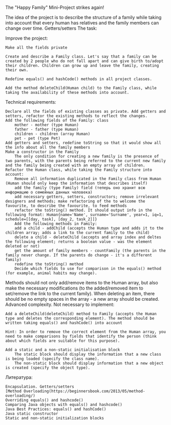 The "Happy Family" Mini-Project strikes again!

The idea of the project is to describe the structure of a family while taking into account that every human has relatives and the family members can change over time.
Getters/setters
The task:

Improve the project:

    Make all the fields private

    Create and describe a Family class. Let's say that a family can be created by 2 people who do not fall apart and can give birth to/adopt their children. Children can grow up and leave the family, creating their own.

    Redefine equals() and hashCode() methods in all project classes.

    Add the method deleteChild(Human child) to the Family class, while taking the availability of these methods into account.

Technical requirements:

    Declare all the fields of existing classes as private. Add getters and setters, refactor the existing methods to reflect the changes.
    Add the following fields of the Family: class
        mother - mother (type Human)
        father - father (type Human)
        children - children (array Human)
        pet - pet (type Pet)
    Add getters and setters, redefine toString so that it would show all the info about all the family members
    Make a constructor in the Family
        The only condition for creating a new family is the presence of two parents, with the parents being referred to the current new family and the family being created with an empty array of children.
    Refactor the Human class, while taking the Family structure into account:
        Remove all information duplicated in the Family class from Human (Human should only keep the information that describes itself)
        add the family (type Family) field (теперь оно хранит всю информацию о семейных данных человека)
        add necessary getters, setters, constructors; remove irrelevant designers and methods; make refactoring of the to welcome the favourite, to describe the favourite, to feed methods
        refactor the toString() method. It should output info in the following format: Human{name='Name', surname='Surname', year=1, iq=1, schedule=[[day, task], [day_2, task_2]]}
        Add the following methods in Family:
        add a child - addChild (accepts the Human type and adds it to the children array; adds a link to the current family to the child)
        delete a child - deleteChild (accepts and array index and deltes the following element; returns a boolean value - was the element deleted or not)
        get the amount of family members - countFamily (the parents in the family never change. If the parents do change - it's a different family)
        redefine the toString() method
        Decide which fields to use for comparison in the equals() method (for example, animal habits may change).

Methods should not only add/remove items to the Human array, but also make the necessary modifications (to the added/removed item to set/remove the link to the current family). When deleting an item, there should be no empty spaces in the array - a new array should be created.
Advanced complexity. Not necessary to implement:

    Add a deleteChild(deleteChild) method to Family (accepts the Human type and deletes the corresponding element). The method should be written taking equals() and hashCode() into account

    Hint: In order to remove the correct element from the Human array, you need to make comparisons by fields that identify the person (think about which fields are suitable for this purpose).

    Add a static and a non-static initialisation block
        The static block should display the information that a new class is being loaded (specify the class name).
        The non-static block should display information that a new object is created (specify the object type).

Литература:

    Encapsulation. Getters/setters
    [Method Overloading(https://beginnersbook.com/2013/05/method-overloading/)
    Overriding equals() and hashcode()
    Comparing Java objects with equals() and hashcode()
    Java Best Practices: equals() and hashCode()
    Java static constructor
    Static and non-static initialization blocks
